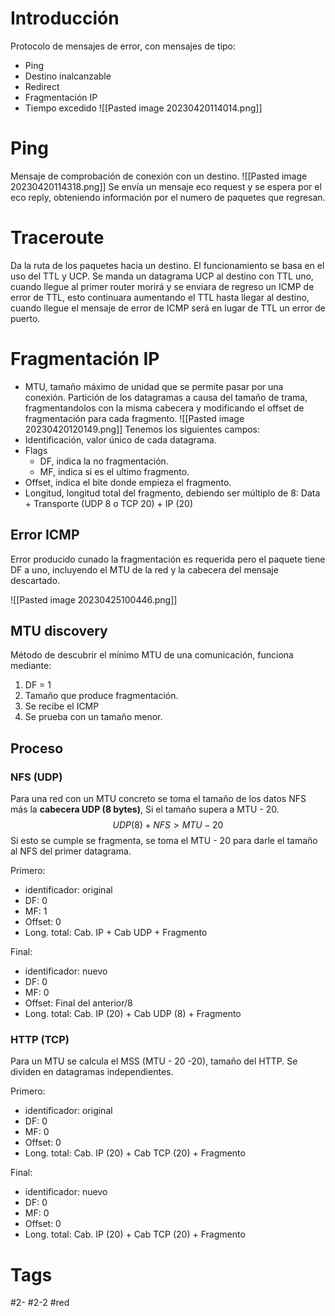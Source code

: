 # Introducción
Protocolo de mensajes de error, con mensajes de tipo:
- Ping
- Destino inalcanzable
- Redirect
- Fragmentación IP
- Tiempo excedido
![[Pasted image 20230420114014.png]]
# Ping
Mensaje de comprobación de conexión con un destino.
![[Pasted image 20230420114318.png]]
Se envía un mensaje eco request y se espera por el eco reply, obteniendo información por el numero de paquetes que regresan.
# Traceroute
Da la ruta de los paquetes hacia un destino.
El funcionamiento se basa en el uso del TTL  y UCP. Se manda un datagrama UCP al destino con TTL uno, cuando llegue al primer router morirá y se enviara de regreso un ICMP de error de TTL, esto continuara aumentando el TTL hasta llegar al destino, cuando llegue el mensaje de error de ICMP será en lugar de TTL un error de puerto.
# Fragmentación IP
- MTU, tamaño máximo de unidad que se permite pasar por una conexión.
Partición de los datagramas a causa del tamaño de trama, fragmentandolos con la misma cabecera y modificando el offset de fragmentación para cada fragmento.
![[Pasted image 20230420120149.png]]
Tenemos los siguientes campos:
- Identificación, valor único de cada datagrama.
- Flags
	- DF, indica la no fragmentación.
	- MF, indica si es el ultimo fragmento.
- Offset, indica el bite donde empieza el fragmento.
- Longitud, longitud total del fragmento, debiendo ser múltiplo de 8: Data + Transporte (UDP 8 o TCP 20) + IP (20)
## Error ICMP
Error producido cunado la fragmentación es requerida pero el paquete tiene DF a uno, incluyendo el MTU de la red y la cabecera del mensaje descartado.

![[Pasted image 20230425100446.png]]

## MTU discovery
Método de descubrir el mínimo MTU  de una comunicación, funciona mediante:
1. DF = 1
2. Tamaño que produce fragmentación.
3. Se recibe el ICMP
4. Se prueba con un tamaño menor.
## Proceso
### NFS (UDP)
Para una red con un MTU concreto se toma el tamaño de los datos NFS más la **cabecera UDP (8 bytes)**, Si el tamaño supera a MTU - 20.
$$UDP(8)+NFS>MTU-20$$
Si esto se cumple se fragmenta, se toma el MTU - 20 para darle el tamaño al NFS del primer datagrama.

Primero:
- identificador: original
- DF: 0
- MF: 1
- Offset: 0
- Long. total: Cab. IP + Cab UDP + Fragmento

Final:
- identificador: nuevo
- DF: 0
- MF: 0
- Offset: Final del anterior/8
- Long. total: Cab. IP (20) + Cab UDP (8) + Fragmento
### HTTP (TCP)
Para un MTU se calcula el MSS (MTU - 20 -20), tamaño del HTTP. Se dividen en datagramas independientes.

Primero:
- identificador: original
- DF: 0
- MF: 0
- Offset: 0
- Long. total: Cab. IP (20) + Cab TCP (20) + Fragmento

Final:
- identificador: nuevo
- DF: 0
- MF: 0
- Offset: 0
- Long. total: Cab. IP (20) + Cab TCP (20) + Fragmento
# Tags
#2- 
#2-2 
#red 